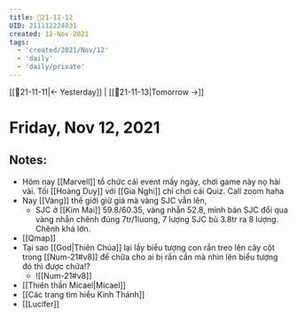 ```yaml
---
title: 📝21-11-12
UID: 211112224031
created: 12-Nov-2021
tags:
  - 'created/2021/Nov/12'
  - 'daily'
  - 'daily/private'
---
```

[[📝21-11-11|<- Yesterday]] | [[📝21-11-13|Tomorrow ->]]
# Friday, Nov 12, 2021

## Notes:
- Hôm nay [[Marvell]] tổ chức cái event mấy ngày, chơi game này nọ hài vãi. Tối [[Hoàng Duy]] với [[Gia Nghi]] chỉ chơi cái Quiz. Call zoom haha
- Nay [[Vàng]] thế giới giữ giá mà vàng SJC vẫn lên, 
	- SJC ở [[Kim Mai]] 59.8/60.35, vàng nhẫn 52.8, mình bán SJC đổi qua vàng nhẫn chênh đúng 7tr/1luong, 7 lượng SJC bù 3.8tr ra 8 lượng. Chênh khá lớn.
- [[Qmap]]
- Tại sao [[God|Thiên Chúa]] lại lấy biểu tượng con rắn treo lên cây cột trong [[Num-21#v8]] để chữa cho ai bị rắn cắn mà nhìn lên biểu tượng đó thì được chữa!?
	- ![[Num-21#v8]]
- [[Thiên thần Micael|Micael]]
- [[Các trang tìm hiểu Kinh Thánh]]
- [[Lucifer]]
